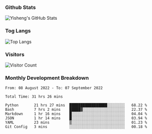 ### Github Stats
![Yisheng's GitHub Stats](https://github-readme-stats.vercel.app/api?username=gongyisheng&count_private=true&show_icons=true)
### Tog Langs
![Top Langs](https://github-readme-stats.vercel.app/api/top-langs/?username=gongyisheng&layout=compact)
### Visitors
![Visitor Count](https://profile-counter.glitch.me/gongyisheng/count.svg)
### Monthly Development Breakdown
<!--START_SECTION:waka-->

```text
From: 08 August 2022 - To: 07 September 2022

Total Time: 31 hrs 26 mins

Python       21 hrs 27 mins  █████████████████░░░░░░░░   68.22 %
Bash         7 hrs 2 mins    █████▓░░░░░░░░░░░░░░░░░░░   22.37 %
Markdown     1 hr 16 mins    █░░░░░░░░░░░░░░░░░░░░░░░░   04.04 %
JSON         1 hr 14 mins    █░░░░░░░░░░░░░░░░░░░░░░░░   03.94 %
YAML         23 mins         ▒░░░░░░░░░░░░░░░░░░░░░░░░   01.23 %
Git Config   3 mins          ░░░░░░░░░░░░░░░░░░░░░░░░░   00.18 %
```

<!--END_SECTION:waka-->
